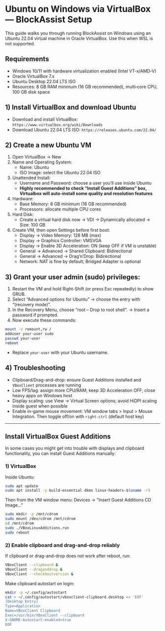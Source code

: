 # Ubuntu on Windows via VirtualBox — BlockAssist Setup

This guide walks you through running BlockAssist on Windows using an Ubuntu 22.04 virtual machine in Oracle VirtualBox. Use this when WSL is not supported.

## Requirements
- Windows 10/11 with hardware virtualization enabled (Intel VT‑x/AMD‑V)
- Oracle VirtualBox 7.x
- Ubuntu Desktop 22.04 LTS ISO
- Resources: 8 GB RAM minimum (16 GB recommended), multi‑core CPU, 100 GB disk space

## 1) Install VirtualBox and download Ubuntu
- Download and install VirtualBox: `https://www.virtualbox.org/wiki/Downloads`
- Download Ubuntu 22.04 LTS ISO: `https://releases.ubuntu.com/22.04/`

## 2) Create a new Ubuntu VM
1. Open VirtualBox → New
2. Name and Operating System:
   - Name: Ubuntu
   - ISO Image: select the Ubuntu 22.04 ISO
3. Unattended Install:
   - Username and Password: choose a user you’ll use inside Ubuntu
   - **Highly recommended to check “Install Guest Additions” box, Virtualbox will auto-install some quality and resolution features**
4. Hardware:
   - Base Memory: 8 GB minimum (16 GB recommended)
   - Processors: allocate multiple CPU cores
5. Hard Disk:
   - Create a virtual hard disk now → VDI → Dynamically allocated → Size: 100 GB
6. Create VM, then open Settings before first boot:
   - Display → Video Memory: 128 MB (max)
   - Display → Graphics Controller: VMSVGA
   - Display → Enable 3D Acceleration: ON (keep OFF if VM is unstable)
   - General → Advanced → Shared Clipboard: Bidirectional
   - General → Advanced → Drag’n’Drop: Bidirectional
   - Network: NAT is fine by default; Bridged Adapter is optional

## 3) Grant your user admin (sudo) privileges:
1. Restart the VM and hold Right-Shift (or press Esc repeatedly) to show GRUB.
2. Select “Advanced options for Ubuntu” → choose the entry with “(recovery mode)”.
3. In the Recovery Menu, choose “root – Drop to root shell”. → Insert a password if prompted.
4. Now execute these commands:
```bash
mount -o remount,rw /
adduser your-user sudo
passwd your-user
reboot
```
   - Replace `your-user` with your Ubuntu username.

## 4) Troubleshooting
- Clipboard/Drag-and-drop: ensure Guest Additions installed and `VBoxClient` processes are running
- Low FPS/lag: assign more CPU/RAM; keep 3D Acceleration OFF; close heavy apps on Windows host
- Display scaling: use View → Virtual Screen options; avoid HiDPI scaling inside guest when possible
- Enable in-game mouse movement: VM window tabs > Input > Mouse Integration. Then toggle off/on with `right-ctrl` (default host key)

---

## Install VirtualBox Guest Additions
In some cases you might get into trouble with displays and clipboard functionality, you can install Guest Additions manually:

### 1) VirtualBox
Inside Ubuntu:
```bash
sudo apt update
sudo apt install -y build-essential dkms linux-headers-$(uname -r)
```
Then from the VM window menu: Devices → "Insert Guest Additions CD Image…"
```bash
sudo mkdir -p /mnt/cdrom
sudo mount /dev/cdrom /mnt/cdrom
cd /mnt/cdrom
sudo ./VBoxLinuxAdditions.run
sudo reboot
```

### 2) Enable clipboard and drag-and-drop reliably
If clipboard or drag-and-drop does not work after reboot, run:
```bash
VBoxClient --clipboard &
VBoxClient --draganddrop &
VBoxClient --checkhostversion &
```
Make clipboard autostart on login:
```bash
mkdir -p ~/.config/autostart
cat > ~/.config/autostart/vboxclient-clipboard.desktop << 'EOF'
[Desktop Entry]
Type=Application
Name=VBoxClient Clipboard
Exec=/usr/bin/VBoxClient --clipboard
X-GNOME-Autostart-enabled=true
EOF
```
